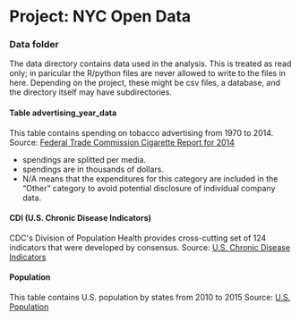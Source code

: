 # Project: NYC Open Data
### Data folder

The data directory contains data used in the analysis. This is treated as read only; in paricular the R/python files are never allowed to write to the files in here. Depending on the project, these might be csv files, a database, and the directory itself may have subdirectories.


#### Table advertising_year_data
This table contains spending on tobacco advertising from 1970 to 2014.
Source: [Federal Trade Commission Cigarette Report for 2014](https://www.ftc.gov/system/files/documents/reports/federal-trade-commission-cigarette-report-2014-federal-trade-commission-smokeless-tobacco-report/ftc_cigarette_report_2014.pdf)
- spendings are splitted per media.  
- spendings are in thousands of dollars.   
- N/A means that the expenditures for this category are included in the “Other” category to avoid potential disclosure of individual company data.  

#### CDI (U.S. Chronic Disease Indicators)
CDC's Division of Population Health provides cross-cutting set of 124 indicators that were developed by consensus.
Source: [U.S. Chronic Disease Indicators](https://catalog.data.gov/dataset/u-s-chronic-disease-indicators-cdi-e50c9)

#### Population
This table contains U.S. population by states from 2010 to 2015
Source: [U.S. Population](http://www2.census.gov/programs-surveys/popest/datasets/2010-2015/counties/totals/)
